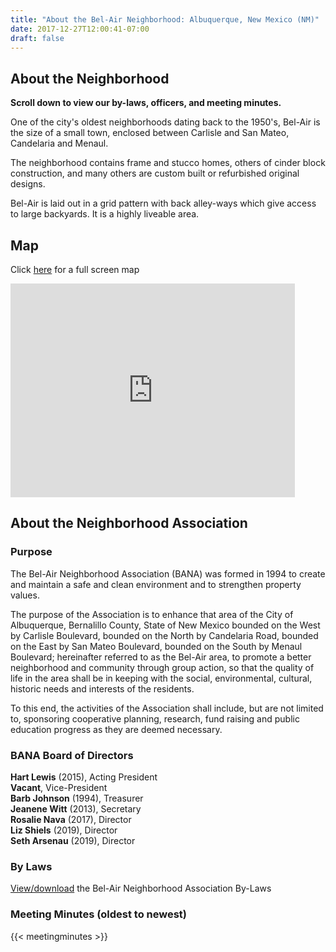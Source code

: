 ```yaml
---
title: "About the Bel-Air Neighborhood: Albuquerque, New Mexico (NM)"
date: 2017-12-27T12:00:41-07:00
draft: false
---
```


<section class="middle-content">
	<h2>About the Neighborhood</h2>
	<p><strong>Scroll down to view our by-laws, officers, and meeting minutes.</strong></p>
	<p>One of the city's oldest neighborhoods dating back to the 1950's, Bel-Air is the size of a small town, enclosed between Carlisle and San Mateo, Candelaria and Menaul.</p>
	<p>The neighborhood contains frame and stucco homes, others of cinder block construction, and many others are custom built or refurbished original designs.</p>
	<p>Bel-Air is laid out in a grid pattern with back alley-ways which give access to large backyards. It is a highly liveable area.</p>
</section>

<section class="middle-content">
	<h2>Map</h2>
	<p>Click <a href="https://goo.gl/maps/tQwVCCsAGZ8QVNAbA">here</a> for a full screen map</p>
	<p><iframe src="https://www.google.com/maps/embed?pb=!1m18!1m12!1m3!1d13055.433487784243!2d-106.60404371727206!3d35.11024723875553!2m3!1f0!2f0!3f0!3m2!1i1024!2i768!4f13.1!3m3!1m2!1s0x872274cdc2a9f6db%3A0xc6a9cab7f54a77e8!2sBel-Air%2C%20Albuquerque%2C%20NM%2087110!5e0!3m2!1sen!2sus!4v1605972029072!5m2!1sen!2sus" width="455" height="342" frameborder="0" style="border:0;" allowfullscreen="" aria-hidden="false" tabindex="0"></iframe></p>
</section>

<section class="middle-content">
	<h2>About the Neighborhood Association</h2>
	<h3>Purpose</h3>
	<p>The Bel-Air Neighborhood Association (BANA) was formed in 1994 to create and maintain a safe and clean environment and to strengthen property values.</p>
	<p>The purpose of the Association is to enhance that area of the City of Albuquerque, Bernalillo County, State of New Mexico bounded on the West by Carlisle Boulevard, bounded on the North by Candelaria Road, bounded on the East by San Mateo Boulevard, bounded on the South by Menaul Boulevard; hereinafter referred to as the Bel-Air area, to promote a better neighborhood and community through group action, so that the quality of life in the area shall be in keeping with the social, environmental, cultural, historic needs and interests of the residents.</p>
	<p>To this end, the activities of the Association shall include, but are not limited to, sponsoring cooperative planning, research, fund raising and public education progress as they are deemed necessary.</p>
	<h3>BANA Board of Directors</h3>
	<p>
	<strong>Hart Lewis</strong> (2015), Acting President<br />
	<strong>Vacant</strong>, Vice-President<br />
	<strong>Barb Johnson</strong> (1994), Treasurer<br />
	<strong>Jeanene Witt</strong> (2013), Secretary<br />
	<strong>Rosalie Nava</strong> (2017), Director<br />
	<strong>Liz Shiels</strong> (2019), Director<br />
	<strong>Seth Arsenau</strong> (2019), Director<br />
	</p>
	<h3>By Laws</h3>
	<p><a href="/documents/201504-Bel-Air-Neighborhood-Association-By-Laws.pdf">View/download</a> the Bel-Air Neighborhood Association By-Laws</p> 
	<h3>Meeting Minutes (oldest to newest)</h3>
	{{< meetingminutes >}}
</section>
